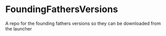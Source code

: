 # FoundingFathersVersions
A repo for the founding fathers versions so they can be downloaded from the launcher
